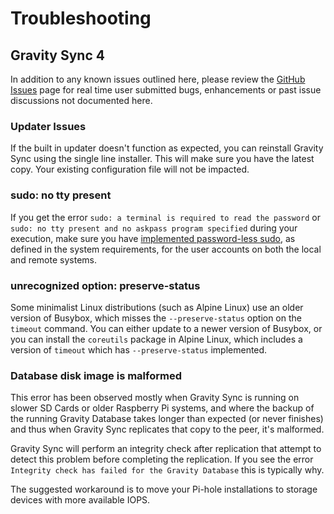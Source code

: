 # Troubleshooting

## Gravity Sync 4

In addition to any known issues outlined here, please review the [GitHub Issues](https://github.com/vmstan/gravity-sync/issues) page for real time user submitted bugs, enhancements or past issue discussions not documented here.

### Updater Issues

If the built in updater doesn't function as expected, you can reinstall Gravity Sync using the single line installer. This will make sure you have the latest copy. Your existing configuration file will not be impacted.

### sudo: no tty present

If you get the error `sudo: a terminal is required to read the password` or `sudo: no tty present and no askpass program specified` during your execution, make sure you have [implemented password-less sudo](https://linuxize.com/post/how-to-run-sudo-command-without-password/), as defined in the system requirements, for the user accounts on both the local and remote systems.

### unrecognized option: preserve-status

Some minimalist Linux distributions (such as Alpine Linux) use an older version of Busybox, which misses the `--preserve-status` option on the `timeout` command. You can either update to a newer version of Busybox, or you can install the `coreutils` package in Alpine Linux, which includes a version of `timeout` which has `--preserve-status` implemented.

### Database disk image is malformed

This error has been observed mostly when Gravity Sync is running on slower SD Cards or older Raspberry Pi systems, and where the backup of the running Gravity Database takes longer than expected (or never finishes) and thus when Gravity Sync replicates that copy to the peer, it's malformed.

Gravity Sync will perform an integrity check after replication that attempt to detect this problem before completing the replication. If you see the error `Integrity check has failed for the Gravity Database` this is typically why.

The suggested workaround is to move your Pi-hole installations to storage devices with more available IOPS.
